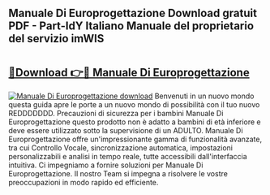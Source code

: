 ## Manuale Di Europrogettazione Download gratuit PDF - Part-IdY Italiano Manuale del proprietario del servizio imWlS

# <h2><a href="http://dfbuwds.blite.top/?on=Manuale+Di+Europrogettazione">🔗Download 👉🔴 Manuale Di Europrogettazione</a></h2>

[![Manuale Di Europrogettazione download](https://i.imgur.com/lujVjoI.png)](http://dfbuwds.blite.top/?on=Manuale+Di+Europrogettazione)
Benvenuti in un nuovo mondo questa guida apre le porte a un nuovo mondo di possibilità con il tuo nuovo REDDDDDDD. Precauzioni di sicurezza per i bambini Manuale Di Europrogettazione questo prodotto non è adatto a bambini di età inferiore e deve essere utilizzato sotto la supervisione di un ADULTO. Manuale Di Europrogettazione offre un'impressionante gamma di funzionalità avanzate, tra cui Controllo Vocale, sincronizzazione automatica, impostazioni personalizzabili e analisi in tempo reale, tutte accessibili dall'interfaccia intuitiva. Ci impegniamo a fornire soluzioni per Manuale Di Europrogettazione. Il nostro Team si impegna a risolvere le vostre preoccupazioni in modo rapido ed efficiente.
